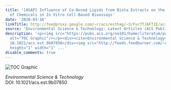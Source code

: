 ```yaml
---
title: '[ASAP] Influence of Co-Dosed Lipids from Biota Extracts on the Availability
  of Chemicals in In Vitro Cell-Based Bioassays'
date: '2020-03-16'
linkTitle: http://feedproxy.google.com/~r/acs/esthag/~3/FvcfTJAFT1E/acs.est.9b07850
source: 'Environmental Science & Technology: Latest Articles (ACS Publications)'
description: '<p><img src="https://pubs.acs.org/na101/home/literatum/publisher/achs/journals/content/esthag/0/esthag.ahead-of-print/acs.est.9b07850/20200313/images/medium/es9b07850_0005.gif"
  alt="TOC Graphic"/></p><div><cite>Environmental Science & Technology</cite></div><div>DOI:
  10.1021/acs.est.9b07850</div><img src="http://feeds.feedburner.com/~r/acs/esthag/~4/FvcfTJAFT1E"
  height="1" width="1" ...'
disable_comments: true
---
```

<p><img src="https://pubs.acs.org/na101/home/literatum/publisher/achs/journals/content/esthag/0/esthag.ahead-of-print/acs.est.9b07850/20200313/images/medium/es9b07850_0005.gif" alt="TOC Graphic"/></p><div><cite>Environmental Science & Technology</cite></div><div>DOI: 10.1021/acs.est.9b07850</div><img src="http://feeds.feedburner.com/~r/acs/esthag/~4/FvcfTJAFT1E" height="1" width="1" ...